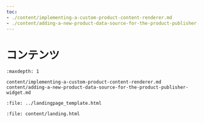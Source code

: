 ```yaml
---
toc:
- ./content/implementing-a-custom-product-content-renderer.md
- ./content/adding-a-new-product-data-source-for-the-product-publisher-widget.md
---
```

# コンテンツ

```{toctree}
:maxdepth: 1

content/implementing-a-custom-product-content-renderer.md
content/adding-a-new-product-data-source-for-the-product-publisher-widget.md
```

```{raw} html
:file: ../landingpage_template.html
```

```{raw} html
:file: content/landing.html
```
